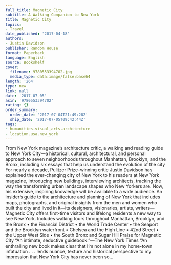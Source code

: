 ```yaml
---
full_title: Magnetic City
subtitle: A Walking Companion to New York
title: Magnetic City
topics:
- Travel
date_published: '2017-04-18'
authors:
- Justin Davidson
publisher: Random House
format: Paperback
language: English
source: Bookshelf
cover:
  filename: 9780553394702.jpg
  media_type: data:image/false;base64
length: '264'
type: new
link: null
date: '2017-07-05'
asin: '9780553394702'
rating: {}
order_summary:
  order_date: '2017-07-04T21:49:28Z'
  ship_date: '2017-07-05T09:42:44Z'
tags:
- humanities.visual_arts.architecture
- location.usa.new_york
---
```

From New York magazine’s architecture critic, a walking and reading guide to New York City—a historical, cultural, architectural, and personal approach to seven neighborhoods throughout Manhattan, Brooklyn, and the Bronx, including six essays that help us understand the evolution of the city For nearly a decade, Pulitzer Prize–winning critic Justin Davidson has explained the ever-changing city of New York to his readers at New York magazine, introducing new buildings, interviewing architects, tracking the way the transforming urban landscape shapes who New Yorkers are. Now, his extensive, inspiring knowledge will be available to a wide audience. An insider’s guide to the architecture and planning of New York that includes maps, photographs, and original insights from the men and women who built the city and lived in it—its designers, visionaries, artists, writers—Magnetic City offers first-time visitors and lifelong residents a new way to see New York. Includes walking tours throughout Manhattan, Brooklyn, and the Bronx • the Financial District • the World Trade Center • the Seaport and the Brooklyn waterfront • Chelsea and the High Line • 42nd Street • the Upper West Side • the South Bronx and Sugar Hill Praise for Magnetic City “An intimate, seductive guidebook.”—The New York Times “An enthralling new book makes clear that I’m not alone in my home-town infatuation . . . lends nuance, texture and historical perspective to my impression that New York City has never been so...
